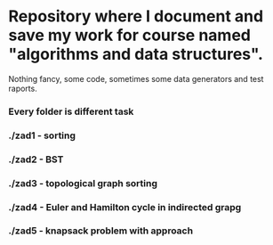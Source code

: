 # Repository where I document and save my work for course named "algorithms and data structures".

Nothing fancy, some code, sometimes some data generators and test raports. 
### Every folder is different task

### ./zad1 - sorting

### ./zad2 - BST

### ./zad3 - topological graph sorting

### ./zad4 - Euler and Hamilton cycle in indirected grapg

### ./zad5 - knapsack problem with approach 
